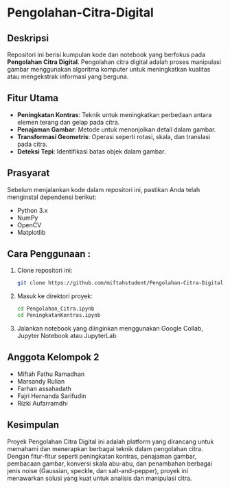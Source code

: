 # Pengolahan-Citra-Digital

## Deskripsi

Repositori ini berisi kumpulan kode dan notebook yang berfokus pada **Pengolahan Citra Digital**. Pengolahan citra digital adalah proses manipulasi gambar menggunakan algoritma komputer untuk meningkatkan kualitas atau mengekstrak informasi yang berguna.

## Fitur Utama

- **Peningkatan Kontras**: Teknik untuk meningkatkan perbedaan antara elemen terang dan gelap pada citra.
- **Penajaman Gambar**: Metode untuk menonjolkan detail dalam gambar.
- **Transformasi Geometris**: Operasi seperti rotasi, skala, dan translasi pada citra.
- **Deteksi Tepi**: Identifikasi batas objek dalam gambar.

## Prasyarat

Sebelum menjalankan kode dalam repositori ini, pastikan Anda telah menginstal dependensi berikut:
- Python 3.x
- NumPy
- OpenCV
- Matplotlib

## Cara Penggunaan :
 1. Clone repositori ini:
    ```bash
    git clone https://github.com/miftahstudent/Pengolahan-Citra-Digital.git
2. Masuk ke direktori proyek:
    ```bash
    cd Pengolahan_Citra.ipynb
    cd PeningkatanKontras.ipynb
3. Jalankan notebook yang diinginkan menggunakan Google Collab, Jupyter Notebook atau JupyterLab

## Anggota Kelompok 2
- Miftah Fathu Ramadhan
- Marsandy Rulian
- Farhan assahadath
- Fajri Hernanda Sarifudin
- Rizki Aufarramdhi

## Kesimpulan

Proyek Pengolahan Citra Digital ini adalah platform yang dirancang untuk memahami dan menerapkan berbagai teknik dalam pengolahan citra. Dengan fitur-fitur seperti peningkatan kontras, penajaman gambar, pembacaan gambar, konversi skala abu-abu, dan penambahan berbagai jenis noise (Gaussian, speckle, dan salt-and-pepper), proyek ini menawarkan solusi yang kuat untuk analisis dan manipulasi citra.
